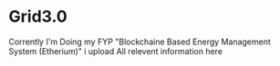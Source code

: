 # Grid3.0

Corrently I'm Doing my FYP "Blockchaine Based Energy Management System (Etherium)" i upload All relevent information here 
